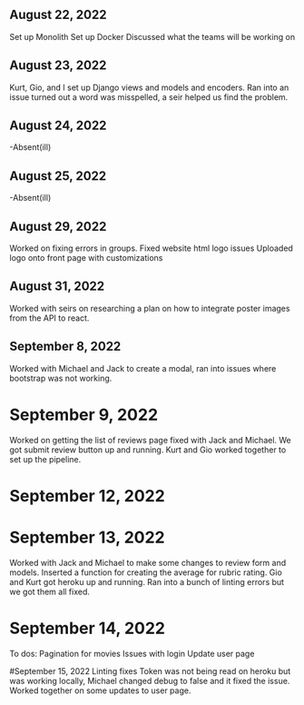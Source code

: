 ## August 22, 2022
Set up Monolith
Set up Docker
Discussed what the teams will be working on

## August 23, 2022
Kurt, Gio, and I set up Django views and models and encoders.
Ran into an issue turned out a word was misspelled, a seir helped us find the problem. 

## August 24, 2022
-Absent(ill)

## August 25, 2022
-Absent(ill)

## August 29, 2022
Worked on fixing errors in groups. 
Fixed website html logo issues
Uploaded logo onto front page with customizations 

## August 31, 2022
Worked with seirs on researching a plan on how to integrate poster images from the API to react. 

## September 8, 2022
Worked with Michael and Jack to create a modal, ran into issues where bootstrap was not working. 

# September 9, 2022
Worked on getting the list of reviews page fixed with Jack and Michael. We got submit review button up and running. 
Kurt and Gio worked together to set up the pipeline.

# September 12, 2022

# September 13, 2022
Worked with Jack and Michael to make some changes to review form and models. 
Inserted a function for creating the average for rubric rating. 
Gio and Kurt got heroku up and running. 
Ran into a bunch of linting errors but we got them all fixed.

# September 14, 2022
To dos:
Pagination for movies
Issues with login
Update user page

#September 15, 2022
Linting fixes
Token was not being read on heroku but was working locally, Michael changed debug to false and it fixed the issue.
Worked together on some updates to user page. 

